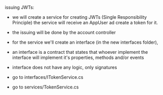 issuing JWTs:

* we will create a service for creating JWTs (Single Responsibility Principle)
the service will receive an AppUser ad create a token for it.

* the issuing will be done by the account  controller

* for the service we'll create an interface (in the new interfaces folder),
* an interface is a contract that states that whoever implement the interface will implement it's properties, methods and/or events
* interface does not have any logic, only signatures

* go to interfaces/ITokenService.cs
* go to services/TokenService.cs
